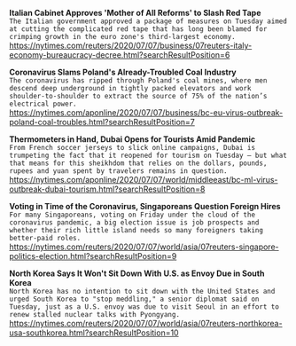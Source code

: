 **Italian Cabinet Approves 'Mother of All Reforms' to Slash Red Tape**\
`The Italian government approved a package of measures on Tuesday aimed at cutting the complicated red tape that has long been blamed for crimping growth in the euro zone's third-largest economy.`\
https://nytimes.com/reuters/2020/07/07/business/07reuters-italy-economy-bureaucracy-decree.html?searchResultPosition=6

**Coronavirus Slams Poland's Already-Troubled Coal Industry**\
`The coronavirus has ripped through Poland's coal mines, where men descend deep underground in tightly packed elevators and work shoulder-to-shoulder to extract the source of 75% of the nation’s electrical power.`\
https://nytimes.com/aponline/2020/07/07/business/bc-eu-virus-outbreak-poland-coal-troubles.html?searchResultPosition=7

**Thermometers in Hand, Dubai Opens for Tourists Amid Pandemic**\
`From French soccer jerseys to slick online campaigns, Dubai is trumpeting the fact that it reopened for tourism on Tuesday — but what that means for this sheikhdom that relies on the dollars, pounds, rupees and yuan spent by travelers remains in question. `\
https://nytimes.com/aponline/2020/07/07/world/middleeast/bc-ml-virus-outbreak-dubai-tourism.html?searchResultPosition=8

**Voting in Time of the Coronavirus, Singaporeans Question Foreign Hires**\
`For many Singaporeans, voting on Friday under the cloud of the coronavirus pandemic, a big election issue is job prospects and whether their rich little island needs so many foreigners taking better-paid roles.`\
https://nytimes.com/reuters/2020/07/07/world/asia/07reuters-singapore-politics-election.html?searchResultPosition=9

**North Korea Says It Won't Sit Down With U.S. as Envoy Due in South Korea**\
`North Korea has no intention to sit down with the United States and urged South Korea to "stop meddling," a senior diplomat said on Tuesday, just as a U.S. envoy was due to visit Seoul in an effort to renew stalled nuclear talks with Pyongyang. `\
https://nytimes.com/reuters/2020/07/07/world/asia/07reuters-northkorea-usa-southkorea.html?searchResultPosition=10

